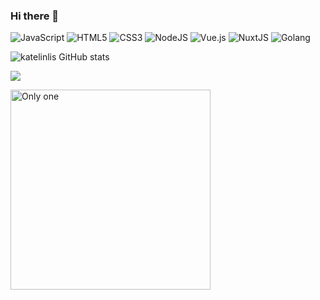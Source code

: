 ### Hi there 👋

<!--
**katelinlis/katelinlis** is a ✨ _special_ ✨ repository because its `README.md` (this file) appears on your GitHub profile.

Here are some ideas to get you started:

- 🔭 I’m currently working on ...
- 🌱 I’m currently learning ...
- 👯 I’m looking to collaborate on ...
- 🤔 I’m looking for help with ...
- 💬 Ask me about ...
- 📫 How to reach me: ...
- 😄 Pronouns: ...
- ⚡ Fun fact: ...
-->


![JavaScript](https://img.shields.io/badge/javascript-%23323330.svg?style=for-the-badge&logo=javascript&logoColor=%23F7DF1E)
![HTML5](https://img.shields.io/badge/html5-%23E34F26.svg?style=for-the-badge&logo=html5&logoColor=white)
![CSS3](https://img.shields.io/badge/css3-%231572B6.svg?style=for-the-badge&logo=css3&logoColor=white)
![NodeJS](https://img.shields.io/badge/node.js-6DA55F?style=for-the-badge&logo=node.js&logoColor=white)
![Vue.js](https://img.shields.io/badge/vuejs-%2335495e.svg?style=for-the-badge&logo=vuedotjs&logoColor=%234FC08D)
![NuxtJS](https://img.shields.io/badge/nuxtjs-%2335495e.svg?style=for-the-badge&logo=nuxtdotjs&logoColor=%234FC08D)
![Golang](https://img.shields.io/badge/go-%2335495e.svg?style=for-the-badge&logo=go&logoColor=%234FC08D)

![katelinlis GitHub stats](https://github-readme-stats.vercel.app/api?username=katelinlis&show_icons=true&theme=radical)



![](https://github-readme-stats.vercel.app/api/top-langs/?username=katelinlis&langs_count=8&exclude_repo=st,encoder,dev&theme=onedark)

<a href="http://only-one.su/" target="blank"><img src="https://only-one.su/img/Logo.svg" width="320" alt="Only one" /></a>
